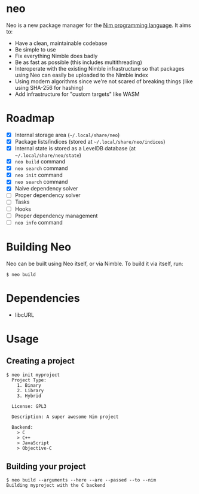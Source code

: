 # neo
Neo is a new package manager for the [Nim programming language](https://nim-lang.org). It aims to:
- Have a clean, maintainable codebase
- Be simple to use
- Fix everything Nimble does badly
- Be as fast as possible (this includes multithreading)
- Interoperate with the existing Nimble infrastructure so that packages using Neo can easily be uploaded to the Nimble index
- Using modern algorithms since we're not scared of breaking things (like using SHA-256 for hashing)
- Add infrastructure for "custom targets" like WASM

# Roadmap
- [X] Internal storage area (`~/.local/share/neo`)
- [X] Package lists/indices (stored at `~/.local/share/neo/indices`)
- [X] Internal state is stored as a LevelDB database (at `~/.local/share/neo/state`)
- [X] `neo build` command
- [X] `neo search` command
- [X] `neo init` command
- [X] `neo search` command
- [X] Naive dependency solver
- [ ] Proper dependency solver
- [ ] Tasks
- [ ] Hooks
- [ ] Proper dependency management
- [ ] `neo info` command

# Building Neo
Neo can be built using Neo itself, or via Nimble. To build it via itself, run:
```
$ neo build
```

# Dependencies
- libcURL

# Usage
## Creating a project
```command
$ neo init myproject
  Project Type:
    1. Binary
    2. Library
    3. Hybrid
  
  License: GPL3

  Description: A super awesome Nim project

  Backend:
    > C
    > C++
    > JavaScript
    > Objective-C
```

## Building your project
```command
$ neo build --arguments --here --are --passed --to --nim
Building myproject with the C backend
```
